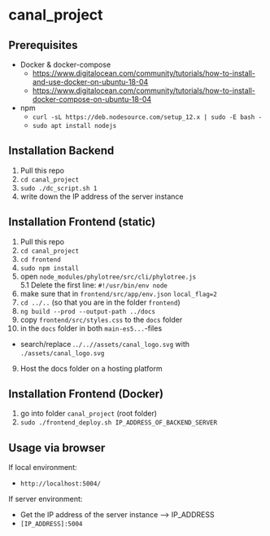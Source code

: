 # canal_project

## Prerequisites

- Docker & docker-compose
  - https://www.digitalocean.com/community/tutorials/how-to-install-and-use-docker-on-ubuntu-18-04
  - https://www.digitalocean.com/community/tutorials/how-to-install-docker-compose-on-ubuntu-18-04
- npm
  - `curl -sL https://deb.nodesource.com/setup_12.x | sudo -E bash -`
  - `sudo apt install nodejs`

## Installation Backend

1. Pull this repo
2. `cd canal_project`
3. `sudo ./dc_script.sh 1`
4. write down the IP address of the server instance

## Installation Frontend (static)

1. Pull this repo
2. `cd canal_project`
3. `cd frontend`
4. `sudo npm install`
5. open `node_modules/phylotree/src/cli/phylotree.js`  
   5.1 Delete the first line: `#!/usr/bin/env node`
6. make sure that in `frontend/src/app/env.json` `local_flag=2`
7. `cd ../..` (so that you are in the folder `frontend`)
8. `ng build --prod --output-path ../docs`
9. copy `frontend/src/styles.css` to the `docs` folder
10. in the `docs` folder in both `main-es5...`-files

- search/replace .`./..//assets/canal_logo.svg` with `./assets/canal_logo.svg`

9. Host the docs folder on a hosting platform

## Installation Frontend (Docker)

1. go into folder `canal_project` (root folder)
2. `sudo ./frontend_deploy.sh IP_ADDRESS_OF_BACKEND_SERVER`

## Usage via browser

If local environment:

- `http://localhost:5004/`

If server environment:

- Get the IP address of the server instance --> IP_ADDRESS
- `[IP_ADDRESS]:5004`
